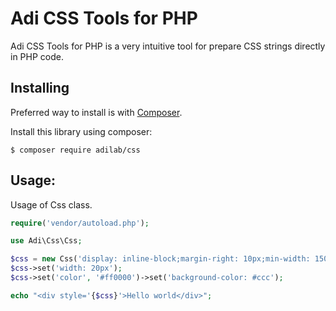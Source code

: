 Adi CSS Tools for PHP
========================

Adi CSS Tools for PHP is a very intuitive tool for prepare CSS strings directly in PHP code.

Installing
----------

Preferred way to install is with [Composer](https://getcomposer.org/).

Install this library using composer:

```console
$ composer require adilab/css
```

Usage:
-------------
Usage of Css class.
```php
require('vendor/autoload.php');

use Adi\Css\Css;

$css = new Css('display: inline-block;margin-right: 10px;min-width: 150px;');
$css->set('width: 20px');
$css->set('color', '#ff0000')->set('background-color: #ccc');

echo "<div style='{$css}'>Hello world</div>";
```